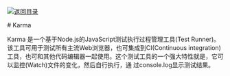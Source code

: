 [![返回目录](https://parg.co/UYp)](https://github.com/wxyyxc1992/Web-Series/) 


# Karma


Karma 是一个基于Node.js的JavaScript测试执行过程管理工具(Test Runner)。该工具可用于测试所有主流Web浏览器，也可集成到CI(Continuous integration)工具，也可和其他代码编辑器一起使用。这个测试工具的一个强大特性就是，它可以监控(Watch)文件的变化，然后自行执行，通 过console.log显示测试结果。


